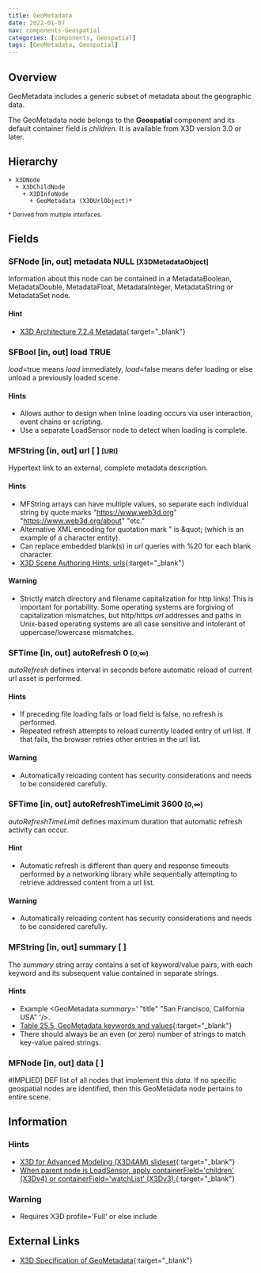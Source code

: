 ```yaml
---
title: GeoMetadata
date: 2022-01-07
nav: components-Geospatial
categories: [components, Geospatial]
tags: [GeoMetadata, Geospatial]
---
```

<style>
.post h3 {
  word-spacing: 0.2em;
}
</style>

## Overview

GeoMetadata includes a generic subset of metadata about the geographic data.

The GeoMetadata node belongs to the **Geospatial** component and its default container field is *children.* It is available from X3D version 3.0 or later.

## Hierarchy

```
+ X3DNode
  + X3DChildNode
    + X3DInfoNode
      + GeoMetadata (X3DUrlObject)*
```

<small>\* Derived from multiple interfaces.</small>

## Fields

### SFNode [in, out] **metadata** NULL <small>[X3DMetadataObject]</small>

Information about this node can be contained in a MetadataBoolean, MetadataDouble, MetadataFloat, MetadataInteger, MetadataString or MetadataSet node.

#### Hint

- [X3D Architecture 7.2.4 Metadata](https://www.web3d.org/specifications/X3Dv4Draft/ISO-IEC19775-1v4-CD1/Part01/components/core.html#Metadata){:target="_blank"}

### SFBool [in, out] **load** TRUE

*load*=true means *load* immediately, *load*=false means defer loading or else unload a previously loaded scene.

#### Hints

- Allows author to design when Inline loading occurs via user interaction, event chains or scripting.
- Use a separate LoadSensor node to detect when loading is complete.

### MFString [in, out] **url** [ ] <small>[URI]</small>

Hypertext link to an external, complete metadata description.

#### Hints

- MFString arrays can have multiple values, so separate each individual string by quote marks "https://www.web3d.org" "https://www.web3d.org/about" "etc."
- Alternative XML encoding for quotation mark " is &amp;quot; (which is an example of a character entity).
- Can replace embedded blank(s) in *url* queries with %20 for each blank character.
- [X3D Scene Authoring Hints, urls](https://www.web3d.org/x3d/content/examples/X3dSceneAuthoringHints.html#urls){:target="_blank"}

#### Warning

- Strictly match directory and filename capitalization for http links! This is important for portability. Some operating systems are forgiving of capitalization mismatches, but http/https *url* addresses and paths in Unix-based operating systems are all case sensitive and intolerant of uppercase/lowercase mismatches.

### SFTime [in, out] **autoRefresh** 0 <small>[0,∞)</small>

*autoRefresh* defines interval in seconds before automatic reload of current url asset is performed.

#### Hints

- If preceding file loading fails or load field is false, no refresh is performed.
- Repeated refresh attempts to reload currently loaded entry of url list. If that fails, the browser retries other entries in the url list.

#### Warning

- Automatically reloading content has security considerations and needs to be considered carefully.

### SFTime [in, out] **autoRefreshTimeLimit** 3600 <small>[0,∞)</small>

*autoRefreshTimeLimit* defines maximum duration that automatic refresh activity can occur.

#### Hint

- Automatic refresh is different than query and response timeouts performed by a networking library while sequentially attempting to retrieve addressed content from a url list.

#### Warning

- Automatically reloading content has security considerations and needs to be considered carefully.

### MFString [in, out] **summary** [ ]

The *summary* string array contains a set of keyword/value pairs, with each keyword and its subsequent value contained in separate strings.

#### Hints

- Example \<GeoMetadata *summary*=' "title" "San Francisco, California USA" '/\>.
- [Table 25.5, GeoMetadata keywords and values](https://www.web3d.org/specifications/X3Dv4Draft/ISO-IEC19775-1v4-CD1/Part01/components/geospatial.html#t-keywordsandvalues){:target="_blank"}
- There should always be an even (or zero) number of strings to match key-value paired strings.

### MFNode [in, out] **data** [ ]

#IMPLIED] DEF list of all nodes that implement this *data*. If no specific geospatial nodes are identified, then this GeoMetadata node pertains to entire scene.

## Information

### Hints

- [X3D for Advanced Modeling (X3D4AM) slideset](https://x3dgraphics.com/slidesets/X3dForAdvancedModeling/GeospatialComponentX3dEarth.pdf){:target="_blank"}
- [When parent node is LoadSensor, apply containerField='children' (X3Dv4) or containerField='watchList' (X3Dv3).](https://www.web3d.org/x3d/content/examples/X3dSceneAuthoringHints.html#fieldNameChanges){:target="_blank"}

### Warning

- Requires X3D profile='Full' or else include <component name='Geospatial' level='1'/>

## External Links

- [X3D Specification of GeoMetadata](https://www.web3d.org/documents/specifications/19775-1/V4.0/Part01/components/geospatial.html#GeoMetadata){:target="_blank"}
